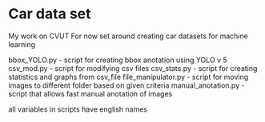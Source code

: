 # Car data set
My work on CVUT
For now set around creating car datasets for machine learning

bbox_YOLO.py - script for creating bbox anotation using YOLO v 5
csv_mod.py - script for modifying csv files
csv_stats.py - script for creating statistics and graphs from csv_file
file_manipulator.py - script for moving images to different folder based on given criteria
manual_anotation.py - script that allows fast manual anotation of images

all variables in scripts have english names
